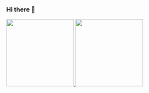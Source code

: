 ### Hi there 👋

 <div>
  <a href="https://github.com/vanderson7593">
  <img height="180em" src="https://github-readme-stats.vercel.app/api?username=rafaballerini&show_icons=true&theme=dracula&include_all_commits=true&count_private=true"/>
  <img height="180em" src="https://github-readme-stats.vercel.app/api/top-langs/?username=vanderson7593&layout=compact&langs_count=7&theme=dracula"/>
</div>
